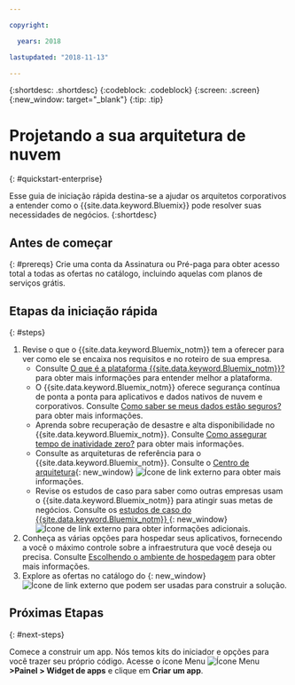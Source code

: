 ```yaml
---

copyright:

  years: 2018

lastupdated: "2018-11-13"

---
```


{:shortdesc: .shortdesc}
{:codeblock: .codeblock}
{:screen: .screen}
{:new_window: target="_blank"}
{:tip: .tip}

# Projetando a sua arquitetura de nuvem
{: #quickstart-enterprise}

Esse guia de iniciação rápida destina-se a ajudar os arquitetos corporativos a entender como o {{site.data.keyword.Bluemix}} pode resolver suas necessidades de negócios.
{:shortdesc}

## Antes de começar
{: #prereqs}
Crie uma conta da Assinatura ou Pré-paga para obter acesso total a todas as ofertas no catálogo, incluindo aquelas com planos de serviços grátis. 

## Etapas da iniciação rápida
{: #steps}

1. Revise o que o {{site.data.keyword.Bluemix_notm}} tem a oferecer para ver como ele se encaixa nos requisitos e no roteiro de sua empresa. 
    * Consulte [O que é a plataforma {{site.data.keyword.Bluemix_notm}}?](/docs/overview/ibm-cloud.html) para obter mais informações para entender melhor a plataforma.
    * O {{site.data.keyword.Bluemix_notm}} oferece segurança contínua de ponta a ponta para aplicativos e dados nativos de nuvem e corporativos. Consulte [Como saber se meus dados estão seguros?](/docs/overview/security.html) para obter mais informações. 
    * Aprenda sobre recuperação de desastre e alta disponibilidade no {{site.data.keyword.Bluemix_notm}}. Consulte
[Como assegurar tempo de inatividade zero?](/docs/overview/zero_downtime.html#zero-downtime) para obter mais informações.
    * Consulte as arquiteturas de referência para o {{site.data.keyword.Bluemix_notm}}. Consulte o [Centro de arquitetura](https://www.ibm.com/cloud/garage/architectures){: new_window} ![Ícone de link externo](../icons/launch-glyph.svg) para obter mais informações. 
    * Revise os estudos de caso para saber como outras empresas usam o {{site.data.keyword.Bluemix_notm}} para
atingir suas metas de negócios. Consulte os [estudos de caso do {{site.data.keyword.Bluemix_notm}} ](https://www.ibm.com/cloud-computing/bluemix/case-studies){: new_window} ![Ícone de link externo](../icons/launch-glyph.svg) para obter informações adicionais. 
2. Conheça as várias opções para hospedar seus aplicativos, fornecendo a você o máximo controle sobre a
infraestrutura que você deseja ou precisa. Consulte [Escolhendo o ambiente de hospedagem](/docs/overview/ibm-cloud-platform.html#choose-compute) para obter mais informações.
3. Explore as ofertas no catálogo do [](https://console.cloud.ibm.com/catalog){: new_window}
![Ícone de link externo](../icons/launch-glyph.svg) que podem ser usadas para construir a
solução.

## Próximas Etapas
{: #next-steps}

Comece a construir um app. Nós temos kits do iniciador e opções para você trazer seu próprio código. Acesse o ícone Menu ![Ícone Menu](../icons/icon_hamburger.svg) **>Painel > Widget de apps** e clique em **Criar um app**.

